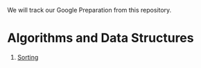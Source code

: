 We will track our Google Preparation from this repository. 

# Algorithms and Data Structures

1. [Sorting](https://github.com/aayush-bhardwaj/GooglePedia/tree/master/Users/Aayush/Checkpoints/1.Sorting)